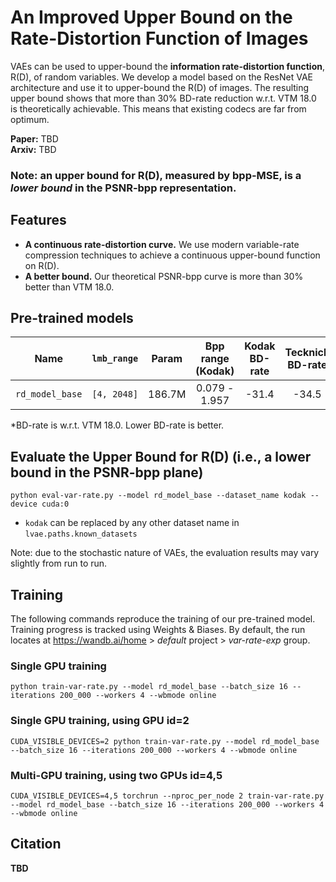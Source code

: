 # An Improved Upper Bound on the Rate-Distortion Function of Images

VAEs can be used to upper-bound the **information rate-distortion function**, R(D), of random variables.
We develop a model based on the ResNet VAE architecture and use it to upper-bound the R(D) of images.
The resulting upper bound shows that more than 30% BD-rate reduction w.r.t. VTM 18.0 is theoretically achievable.
This means that existing codecs are far from optimum.

**Paper:** TBD \
**Arxiv:** TBD

### Note: an upper bound for R(D), measured by bpp-MSE, is a *lower bound* in the PSNR-bpp representation.


## Features
- **A continuous rate-distortion curve.** We use modern variable-rate compression techniques to achieve a continuous upper-bound function on R(D).
- **A better bound.** Our theoretical PSNR-bpp curve is more than 30% better than VTM 18.0.


## Pre-trained models

|      Name       | `lmb_range` | Param  | Bpp range (Kodak) | Kodak BD-rate | Tecknick BD-rate | CLIC BD-rate |
| :-------------: | :---------: | :----: | :---------------: | :-----------: | :--------------: | :----------: |
| `rd_model_base` | `[4, 2048]` | 186.7M |   0.079 - 1.957   |     -31.4     |      -34.5       |    -31.9     |

*BD-rate is w.r.t. VTM 18.0. Lower BD-rate is better.


<!-- ## Usage
TBD -->


## Evaluate the Upper Bound for R(D) (i.e., a lower bound in the PSNR-bpp plane)
```
python eval-var-rate.py --model rd_model_base --dataset_name kodak --device cuda:0
```
- `kodak` can be replaced by any other dataset name in `lvae.paths.known_datasets`

Note: due to the stochastic nature of VAEs, the evaluation results may vary slightly from run to run.


## Training

The following commands reproduce the training of our pre-trained model. \
Training progress is tracked using Weights & Biases.
By default, the run locates at https://wandb.ai/home > *default* project > *var-rate-exp* group.

### Single GPU training
```
python train-var-rate.py --model rd_model_base --batch_size 16 --iterations 200_000 --workers 4 --wbmode online
```

### Single GPU training, using GPU id=2
```
CUDA_VISIBLE_DEVICES=2 python train-var-rate.py --model rd_model_base --batch_size 16 --iterations 200_000 --workers 4 --wbmode online
```

### Multi-GPU training, using two GPUs id=4,5
```
CUDA_VISIBLE_DEVICES=4,5 torchrun --nproc_per_node 2 train-var-rate.py --model rd_model_base --batch_size 16 --iterations 200_000 --workers 4 --wbmode online
```


## Citation
**TBD**
